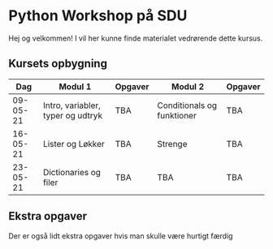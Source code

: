 # Python Workshop på SDU
Hej og velkommen! I vil her kunne finde materialet vedrørende dette kursus.

## Kursets opbygning
| Dag       | Modul 1                           | Opgaver   | Modul 2                    | Opgaver  |
|-----------|-----------------------------------|-----------|----------------------------|----------|
|09-05-21   | Intro, variabler, typer og udtryk | TBA       | Conditionals og funktioner | TBA      |
|16-05-21   | Lister og Løkker                  | TBA       | Strenge                    | TBA      |
|23-05-21   | Dictionaries og filer             | TBA       | TBA                        | TBA      |

## Ekstra opgaver
Der er også lidt ekstra opgaver hvis man skulle være hurtigt færdig